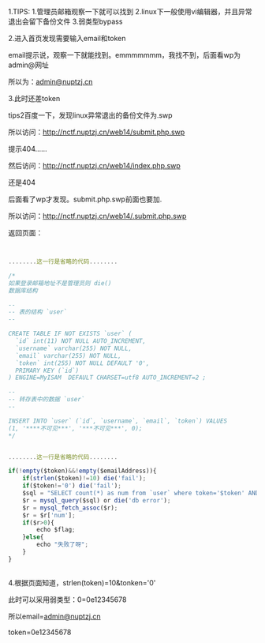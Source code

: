 1.TIPS:
  1.管理员邮箱观察一下就可以找到
  2.linux下一般使用vi编辑器，并且异常退出会留下备份文件
  3.弱类型bypass

2.进入首页发现需要输入email和token

email提示说，观察一下就能找到。emmmmmmm，我找不到，后面看wp为admin@网址

所以为：admin@nuptzj.cn



3.此时还差token

tips2百度一下，发现linux异常退出的备份文件为.swp

所以访问：http://nctf.nuptzj.cn/web14/submit.php.swp

提示404......

然后访问：http://nctf.nuptzj.cn/web14/index.php.swp

还是404

后面看了wp才发现。submit.php.swp前面也要加.

所以访问：http://nctf.nuptzj.cn/web14/.submit.php.swp

返回页面：

```javascript


........这一行是省略的代码........

/*
如果登录邮箱地址不是管理员则 die()
数据库结构

--
-- 表的结构 `user`
--

CREATE TABLE IF NOT EXISTS `user` (
  `id` int(11) NOT NULL AUTO_INCREMENT,
  `username` varchar(255) NOT NULL,
  `email` varchar(255) NOT NULL,
  `token` int(255) NOT NULL DEFAULT '0',
  PRIMARY KEY (`id`)
) ENGINE=MyISAM  DEFAULT CHARSET=utf8 AUTO_INCREMENT=2 ;

--
-- 转存表中的数据 `user`
--

INSERT INTO `user` (`id`, `username`, `email`, `token`) VALUES
(1, '****不可见***', '***不可见***', 0);
*/


........这一行是省略的代码........

if(!empty($token)&&!empty($emailAddress)){
	if(strlen($token)!=10) die('fail');
	if($token!='0') die('fail');
	$sql = "SELECT count(*) as num from `user` where token='$token' AND email='$emailAddress'";
	$r = mysql_query($sql) or die('db error');
	$r = mysql_fetch_assoc($r);
	$r = $r['num'];
	if($r>0){
		echo $flag;
	}else{
		echo "失败了呀";
	}
}
	
```



4.根据页面知道，strlen(token)=10&tonken='0'

此时可以采用弱类型：0=0e12345678

所以email=admin@nuptzj.cn

token=0e12345678


